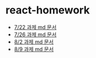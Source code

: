 # react-homework

- [7/22 과제 md 문서](07-22-homework/README.md)
- [7/26 과제 md 문서](07-26-homework/README.md)
- [8/2 과제 md 문서](08-02-homework/README.md)
- [8/9 과제 md 문서](08-09-homework/README.md)
